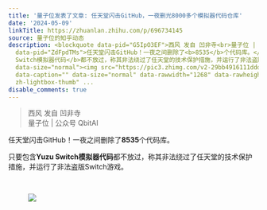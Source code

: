```yaml
---
title: '量子位发表了文章: 任天堂闪击GitHub，一夜删光8000多个模拟器代码仓库'
date: '2024-05-09'
linkTitle: https://zhuanlan.zhihu.com/p/696734145
source: 量子位的知乎动态
description: <blockquote data-pid="G5IpO3EF">西风 发自 凹非寺<br>量子位 | 公众号 QbitAI</blockquote><p
  data-pid="ZdFpdTMs">任天堂闪击GitHub！一夜之间删除了<b>8535</b>个代码库。</p><p data-pid="fptbkAzE">只要包含<b>Yuzu
  Switch模拟器代码</b>都不放过，称其非法绕过了任天堂的技术保护措施，并运行了非法盗版Switch游戏。</p><p class="ztext-empty-paragraph"><br></p><figure
  data-size="normal"><img src="https://pic3.zhimg.com/v2-29bb4916111ddd4b781de452b907ee42_1440w.jpg"
  data-caption="" data-size="normal" data-rawwidth="1268" data-rawheight="704" class="origin_image
  zh-lightbox-thumb" ...
disable_comments: true
---
```

<blockquote data-pid="G5IpO3EF">西风 发自 凹非寺<br>量子位 | 公众号 QbitAI</blockquote><p data-pid="ZdFpdTMs">任天堂闪击GitHub！一夜之间删除了<b>8535</b>个代码库。</p><p data-pid="fptbkAzE">只要包含<b>Yuzu Switch模拟器代码</b>都不放过，称其非法绕过了任天堂的技术保护措施，并运行了非法盗版Switch游戏。</p><p class="ztext-empty-paragraph"><br></p><figure data-size="normal"><img src="https://pic3.zhimg.com/v2-29bb4916111ddd4b781de452b907ee42_1440w.jpg" data-caption="" data-size="normal" data-rawwidth="1268" data-rawheight="704" class="origin_image zh-lightbox-thumb" ...